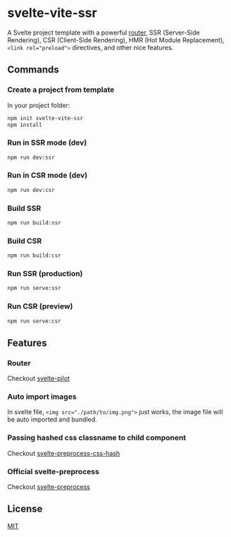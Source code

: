 # svelte-vite-ssr
A Svelte project template with a powerful [router]((https://github.com/jiangfengming/svelte-pilot)), SSR (Server-Side Rendering), CSR (Client-Side Rendering), HMR (Hot Module Replacement), `<link rel="preload">` directives, and other nice features.

## Commands
### Create a project from template
In your project folder:

```sh
npm init svelte-vite-ssr
npm install
```

### Run in SSR mode (dev)
```sh
npm run dev:ssr
```

### Run in CSR mode (dev)
```sh
npm run dev:csr
```

### Build SSR
```sh
npm run build:ssr
```

### Build CSR
```sh
npm run build:csr
```

### Run SSR (production)
```sh
npm run serve:ssr
```

### Run CSR (preview)
```sh
npm run serve:csr
```

## Features

### Router
Checkout [svelte-pilot](https://github.com/jiangfengming/svelte-pilot)

### Auto import images
In svelte file, `<img src="./path/to/img.png">` just works, the image file will be auto imported and bundled.

### Passing hashed css classname to child component
Checkout [svelte-preprocess-css-hash](https://github.com/jiangfengming/svelte-preprocess-css-hash)

### Official svelte-preprocess
Checkout [svelte-preprocess](https://github.com/sveltejs/svelte-preprocess)

## License
[MIT](LICENSE)
